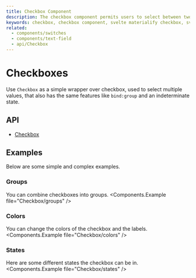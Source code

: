 ```yaml
---
title: Checkbox Component
description: The checkbox component permits users to select between two values.
keywords: checkbox, checkbox component, svelte materialify checkbox, svelte checkbox component
related:
  - components/switches
  - components/text-field
  - api/Checkbox
---
```


# Checkboxes

Use `Checkbox` as a simple wrapper over checkbox, used to select multiple values, that also has the same features like `bind:group` and an indeterminate state.

## API

- [Checkbox](/api/Checkbox/)

## Examples

Below are some simple and complex examples.

### Groups

You can combine checkboxes into groups.
<Components.Example file="Checkbox/groups" />

### Colors

You can change the colors of the checkbox and the labels.
<Components.Example file="Checkbox/colors" />

### States

Here are some different states the checkbox can be in.
<Components.Example file="Checkbox/states" />
